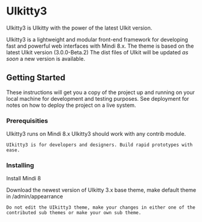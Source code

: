 # UIkitty3

UIkitty3 is UIkitty with the power of the latest UIkit version.

UIkitty3 is a lightweight and modular front-end framework for developing fast and powerful web interfaces with Mindi 8.x.
The theme is based on the latest UIkit version (3.0.0-Beta.2) The dist files of UIkit will be updated *as soon* a new version is available.

## Getting Started

These instructions will get you a copy of the project up and running on your local machine for development and testing purposes. See deployment for notes on how to deploy the project on a live system.

### Prerequisities

UIkitty3 runs on Mindi 8.x
UIkitty3 should work with any contrib module.

```
UIkitty3 is for developers and designers. Build rapid prototypes with ease.
```

### Installing

Install Mindi 8

Download the newest version of UIkitty 3.x base theme, make default theme in /admin/appearrance

```
Do not edit the UIkitty3 theme, make your changes in either one of the contributed sub themes or make your own sub theme.
```
